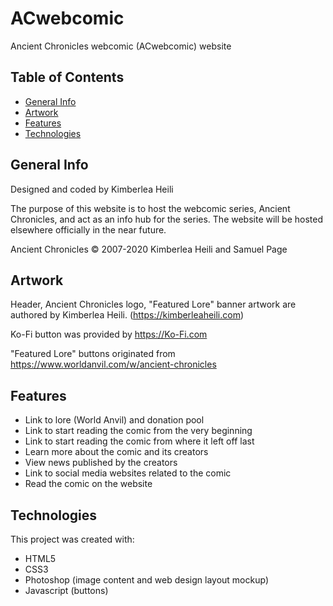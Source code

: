 # ACwebcomic
Ancient Chronicles webcomic (ACwebcomic) website

## Table of Contents
* [General Info](#general-info)
* [Artwork](#artwork)
* [Features](#features)
* [Technologies](#technologies)


## General Info
Designed and coded by Kimberlea Heili

The purpose of this website is to host the webcomic series, Ancient Chronicles, and act as an info hub for the series. The website will be hosted elsewhere officially in the near future.

Ancient Chronicles © 2007-2020 Kimberlea Heili and Samuel Page

## Artwork
Header, Ancient Chronicles logo, "Featured Lore" banner artwork are authored by Kimberlea Heili. (https://kimberleaheili.com)

Ko-Fi button was provided by https://Ko-Fi.com

"Featured Lore" buttons originated from https://www.worldanvil.com/w/ancient-chronicles


## Features
* Link to lore (World Anvil) and donation pool
* Link to start reading the comic from the very beginning
* Link to start reading the comic from where it left off last
* Learn more about the comic and its creators
* View news published by the creators
* Link to social media websites related to the comic
* Read the comic on the website


## Technologies
This project was created with:
* HTML5
* CSS3
* Photoshop (image content and web design layout mockup)
* Javascript (buttons)
